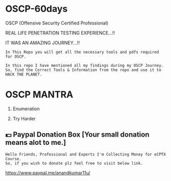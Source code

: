 # OSCP-60days
OSCP (Offensive Security Certified Professional)

REAL LIFE PENETRATION TESTING EXPERIENCE...!!

IT WAS AN AMAZING JOURNEY...!!

```
In This Repo you will get all the necessary tools and pdfs required for OSCP.
```
```
In this repo I have mentioned all my findings during my OSCP Journey.
So, find the Correct Tools & Information from the repo and use it to HACK THE PLANET.
```

# OSCP MANTRA

1. Enumeration

2. Try Harder

## :dollar: Paypal Donation Box [Your small donation means alot to me.]
```
Hello Friends, Professional and Experts I'm Collecting Money for eCPTX Course. 
So, if you wish to donate plz feel free to visit below link. 
```
https://www.paypal.me/anandkumar11u/
